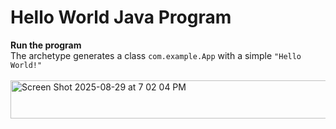 # Hello World Java Program
<b>Run the program</b><br>
The archetype generates a class `com.example.App` with a simple `"Hello World!"` <br>
<br><img width="633" height="61" alt="Screen Shot 2025-08-29 at 7 02 04 PM" src="https://github.com/user-attachments/assets/9fb912c9-2011-441b-a156-ea37b668cb30" />
